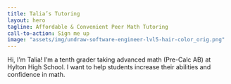 ```yaml
---
title: Talia’s Tutoring
layout: hero
tagline: Affordable & Convenient Peer Math Tutoring
call-to-action: Sign me up
image: "assets/img/undraw-software-engineer-lvl5-hair-color_orig.png"
---
```


Hi, I’m Talia! I’m a tenth grader taking advanced math (Pre-Calc AB) at Hylton High School. I want to help students increase their abilities and confidence in math.
